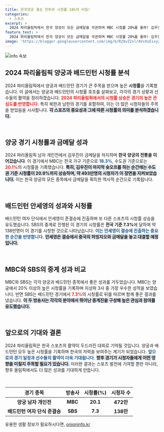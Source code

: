 ```yaml
---
title: 한국양궁 결승 전투와 시청률 18%의 비밀!
categories:
  - 스포츠
excerpt: >
  2024 파리올림픽에서 한국 양궁이 모든 금메달을 석권하며 MBC 시청률 20%를 돌파! 김우진의 감동적인 결승과 안세영의 준결승 소식이 시청자들의 눈과 귀를 사로잡았다.
feature_text: >
  2024 파리올림픽에서 한국 양궁이 모든 금메달을 석권하며 MBC 시청률 20%를 돌파! 김우진의 감동적인 결승과 안세영의 준결승 소식이 시청자들의 눈과 귀를 사로잡았다.
image: 'https://blogger.googleusercontent.com/img/b/R29vZ2xl/AVvXsEixyZcFfHzMRdzZMjFBmAUKJYCLCGyLL1o632UiGVXcaFdKo_bkvkuCioo0uUKlGfBVcT3P84aROyZIXSBEx3Aw5nCQ3pTgDom1WDC4m8eifvWiAmWEEVb4x6G_l8C0QH225ldMjyaFvpxGEBGNO37VmDTDMHGhJPq73UglMfDca1-0aw/s1600/blogspot.png'
---
```


<p><img src="https://blogger.googleusercontent.com/img/b/R29vZ2xl/AVvXsEixyZcFfHzMRdzZMjFBmAUKJYCLCGyLL1o632UiGVXcaFdKo_bkvkuCioo0uUKlGfBVcT3P84aROyZIXSBEx3Aw5nCQ3pTgDom1WDC4m8eifvWiAmWEEVb4x6G_l8C0QH225ldMjyaFvpxGEBGNO37VmDTDMHGhJPq73UglMfDca1-0aw/s1600/blogspot.png" alt="info 속보" /></p>

<h2 data-ke-size="size26">2024 파리올림픽 양궁과 배드민턴 시청률 분석</h2>

<p data-ke-size="size16">2024 파리올림픽에서 양궁과 배드민턴 경기가 큰 주목을 받으며 높은 <b>시청률</b>을 기록했습니다. 이 글에서는 양궁과 배드민턴의 시청률 호조를 살펴보고, 각각의 경기 상황과 선수들의 활약을 정리하겠습니다. <b><span style="color: #ee2323;">2024 파리올림픽에서의 시청률 상승은 경기의 높은 관심도를 반영합니다.</span></b> 특히 북한과 남한의 경기를 포함하여, 이는 더 많은 시청자들의 주목을 받았음을 시사합니다. <b><span style="background-color: #21538527;">각 스포츠의 중요성과 그에 따른 시청률의 의미를 분석하겠습니다.</span></b></p>

<p data-ke-size="size16">&nbsp;</p>

<h2 data-ke-size="size26">양궁 경기 시청률과 금메달 성과</h2>

<p data-ke-size="size16">2024 파리올림픽 남자 개인전에서 김우진이 금메달을 차지하며 <b>한국 양궁의 전통을 이어갔습니다</b>. 이 경기에서 MBC는 전국 가구 기준으로 <b><span style="color: #1a5490;">18.3%</span></b>, 수도권 기준으로는 <b><span style="color: #ee2323;">20.1%</span></b>의 시청률을 기록했습니다. <b><span style="background-color: #21538527;">특히, 김우진이 마지막 슛오프를 하는 순간에는 수도권 기준 시청률이 20.9%까지 상승하며, 약 493만명의 시청자가 이 장면을 지켜보았습니다.</span></b> 이는 한국 양궁의 모든 종목에서 금메달을 획득한 역사적 순간으로 기록됩니다.</p>

<p data-ke-size="size16">&nbsp;</p>

<h2 data-ke-size="size26">배드민턴 안세영의 성과와 시청률</h2>

<p data-ke-size="size16">배드민턴 여자 단식에서 안세영이 준결승에 진출하며 또 다른 스포츠의 시청률 상승을 유도했습니다. SBS의 중계로 진행된 이 경기의 시청률은 <b>전국 기준 7.3%</b>에 달하며 약 138만명이 이 경기를 시청한 것으로 나타났습니다. <b><span style="color: #1a5490;">이는 안세영이 결승에 진출하는 중요한 순간을 반영합니다.</span></b> <b><span style="background-color: #21538527;">안세영은 결승에서 중국의 허빙자오와 금메달을 놓고 대결할 예정입니다.</span></b></p>

<p data-ke-size="size16">&nbsp;</p>

<h2 data-ke-size="size26">MBC와 SBS의 중계 성과 비교</h2>

<p data-ke-size="size16">MBC와 SBS는 각각 양궁과 배드민턴 종목에서 좋은 성과를 거두었습니다. MBC는 양궁에서 20% 이상의 높은 시청률을 기록하며 지상파 3사 중 가장 우수한 성적을 보였습니다. 반면 SBS는 배드민턴 경기에서 <b><span style="color: #ee2323;">7.3%</span></b>의 시청률로 뒤를 따르며 함께 좋은 결과를 냈습니다. <b><span style="background-color: #21538527;">이 두 방송사는 각각의 분야에서 뛰어난 중계진을 구성해 높은 관심과 참여를 유도했습니다.</span></b></p>

<p data-ke-size="size16">&nbsp;</p>

<h2 data-ke-size="size26">앞으로의 기대와 결론</h2>

<p data-ke-size="size16">2024 파리올림픽은 한국 스포츠의 활약이 두드러진 대회로 기억될 것입니다. 양궁과 배드민턴 모두 높은 시청률을 기록하며 한국의 저력을 보여주는 계기가 되었습니다. <b><span style="color: #1a5490;">앞으로의 경기 일정과 선수들의 활약이 더욱 기대됩니다.</span></b> <b><span style="background-color: #21538527;">향후 경기가 시청자들에게 어떤 영향을 미칠지 주목할 필요가 있습니다.</span></b> 이러한 결과는 스포츠 발전에 기여할 뿐만 아니라, 향후 올림픽에서도 더 많은 성과를 기대하게 만듭니다.</p>

<p data-ke-size="size16">&nbsp;</p>

<table style="width: 100%; border-collapse: collapse;">
    <thead>
        <tr>
            <th style="text-align: center; height: 30px;">경기 종목</th>
            <th style="text-align: center; height: 30px;">방송사</th>
            <th style="text-align: center; height: 30px;">시청률(%)</th>
            <th style="text-align: center; height: 30px;">시청자 수</th>
        </tr>
    </thead>
    <tbody>
        <tr>
            <td style="text-align: center; height: 17px;"><b>양궁 남자 개인전</b></td>
            <td style="text-align: center; height: 17px;"><b>MBC</b></td>
            <td style="text-align: center; height: 17px;"><b>20.1</b></td>
            <td style="text-align: center; height: 17px;"><b>472만</b></td>
        </tr>
        <tr>
            <td style="text-align: center; height: 17px;"><b>배드민턴 여자 단식 준결승</b></td>
            <td style="text-align: center; height: 17px;"><b>SBS</b></td>
            <td style="text-align: center; height: 17px;"><b>7.3</b></td>
            <td style="text-align: center; height: 17px;"><b>138만</b></td>
        </tr>
    </tbody>
</table>

<p data-ke-size="size16"></p>
유용한 생활 정보가 필요하시다면, <a href="https://onioninfo.kr" rel="dofollow">onioninfo.kr</a>


